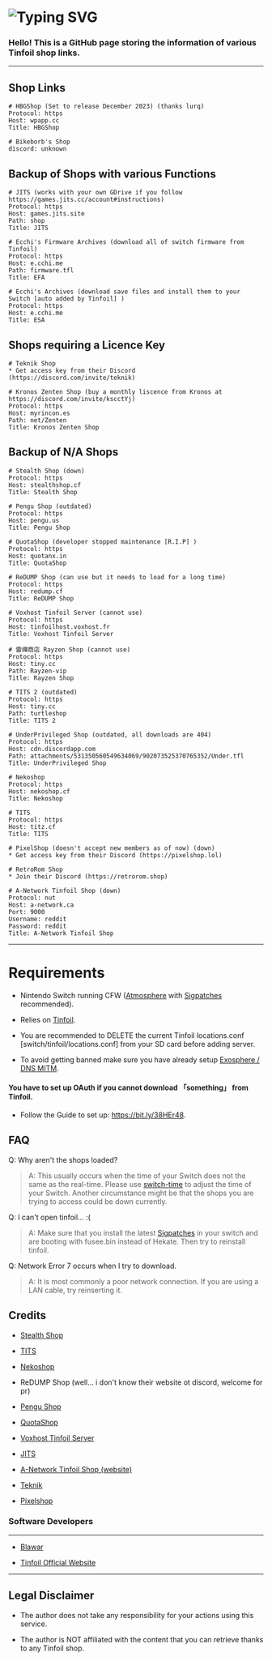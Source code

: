 # ![Typing SVG](https://readme-typing-svg.demolab.com/?lines=tinfoil-json)

### Hello! This is a GitHub page storing the information of various Tinfoil shop links.
___

## Shop Links
```
# HBGShop (Set to release December 2023) (thanks lurq)
Protocol: https
Host: wpapp.cc
Title: HBGShop
```
```
# Bikeborb's Shop
discord: unknown
```

## Backup of Shops with various Functions

```
# JITS (works with your own GDrive if you follow https://games.jits.cc/account#instructions)
Protocol: https
Host: games.jits.site
Path: shop
Title: JITS
```

```
# Ecchi's Firmware Archives (download all of switch firmware from Tinfoil)
Protocol: https
Host: e.cchi.me
Path: firmware.tfl
Title: EFA
```

```
# Ecchi's Archives (download save files and install them to your Switch [auto added by Tinfoil] )
Protocol: https
Host: e.cchi.me
Title: ESA
```
## Shops requiring a Licence Key

```
# Teknik Shop
* Get access key from their Discord (https://discord.com/invite/teknik)
```

```
# Kronos Zenten Shop (buy a monthly liscence from Kronos at https://discord.com/invite/kscctYj)
Protocol: https
Host: myrincon.es
Path: net/Zenten
Title: Kronos Zenten Shop
```

## Backup of N/A Shops

```
# Stealth Shop (down)
Protocol: https
Host: stealthshop.cf
Title: Stealth Shop
```

```
# Pengu Shop (outdated)
Protocol: https
Host: pengu.us
Title: Pengu Shop
```
```
# QuotaShop (developer stopped maintenance [R.I.P] )
Protocol: https
Host: quotanx.in
Title: QuotaShop
```

```
# ReDUMP Shop (can use but it needs to load for a long time)
Protocol: https
Host: redump.cf
Title: ReDUMP Shop
```

```
# Voxhost Tinfoil Server (cannot use)
Protocol: https
Host: tinfoilhost.voxhost.fr
Title: Voxhost Tinfoil Server
```

```
# 雷禪商店 Rayzen Shop (cannot use)
Protocol: https
Host: tiny.cc
Path: Rayzen-vip
Title: Rayzen Shop
```

```
# TITS 2 (outdated)
Protocol: https
Host: tiny.cc
Path: turtleshop
Title: TITS 2
```

```
# UnderPrivileged Shop (outdated, all downloads are 404)
Protocol: https
Host: cdn.discordapp.com
Path: attachments/531350560549634069/902073525370765352/Under.tfl
Title: UnderPrivileged Shop
```
```
# Nekoshop
Protocol: https
Host: nekoshop.cf
Title: Nekoshop
```

```
# TITS
Protocol: https
Host: titz.cf
Title: TITS
```
```
# PixelShop (doesn't accept new members as of now) (down)
* Get access key from their Discord (https://pixelshop.lol)
```

```
# RetroRom Shop
* Join their Discord (https://retrorom.shop)
```

```
# A-Network Tinfoil Shop (down)
Protocol: nut
Host: a-network.ca
Port: 9000
Username: reddit
Password: reddit
Title: A-Network Tinfoil Shop
```

---

# Requirements

* Nintendo Switch running CFW ([Atmosphere](https://github.com/Atmosphere-NX/Atmosphere/releases) with [Sigpatches](https://github.com/ITotalJustice/patches/releases) recommended).

* Relies on [Tinfoil](https://tinfoil.io).

* You are recommended to DELETE the current Tinfoil locations.conf [switch/tinfoil/locations.conf] from your SD card before adding server.

* To avoid getting banned make sure you have already setup [Exosphere / DNS MITM](https://rentry.org/ExosphereDNSMITM).

#### You have to set up OAuth if you cannot download  「something」  from Tinfoil.
* Follow the Guide to set up: https://bit.ly/38HEr48.

## FAQ

Q: Why aren't the shops loaded?

> A: This usually occurs when the time of your Switch does not the same as the real-time. Please use [switch-time](https://github.com/3096/switch-time) to adjust the time of your Switch. Another circumstance might be that the shops you are trying to access could be down currently.


Q: I can't open tinfoil... :(

> A: Make sure that you install the latest [Sigpatches](https://github.com/ITotalJustice/patches/releases/latest) in your switch and are booting with fusee.bin instead of Hekate. Then try to reinstall tinfoil.


Q: Network Error 7 occurs when I try to download.

> A: It is most commonly a poor network connection. If you are using a LAN cable, try reinserting it.


## Credits

* [Stealth Shop](https://discord.gg/EZMAupDvWE)

* [TITS](https://discord.gg/QFXjFa3Jkh)

* [Nekoshop](https://discord.gg/pytKu48eMk)

* ReDUMP Shop (well... i don't know their website ot discord, welcome for pr)

* [Pengu Shop](https://discord.gg/VAadvt9KFH)

* [QuotaShop](https://discord.gg/kjvT5ah)

* [Voxhost Tinfoil Server](https://tinfoil.voxhost.fr/discord)

* [JITS](https://discord.gg/vGqsaD2)

* [A-Network Tinfoil Shop (website)](https://a-network.ca/switch.php)

* [Teknik](https://teknik.app)

* [Pixelshop](https://pixelshop.lol/)


### Software Developers
___

* [Blawar](https://github.com/blawar)

* [Tinfoil Official Website](https://tinfoil.io)

---





## Legal Disclaimer 
- The author does not take any responsibility for your actions using this service.

- The author is NOT affiliated with the content that you can retrieve thanks to any Tinfoil shop.
